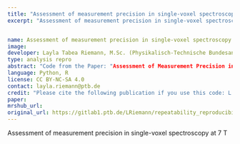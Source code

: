 ```yaml
---
title: "Assessment of measurement precision in single-voxel spectroscopy at 7 T"
excerpt: "Assessment of measurement precision in single-voxel spectroscopy at 7 T"


name: Assessment of measurement precision in single-voxel spectroscopy at 7 T
image:
developer: Layla Tabea Riemann, M.Sc. (Physikalisch-Technische Bundesanstalt, PTB)
type: analysis repro
abstract: "Code from the Paper: "Assessment of Measurement Precision in Single Voxel Spectroscopy at 7 T: Towards Minimal Detectable Changes of Metabolite Concentrations in the Human Brain In-Vivo, Magn. Reson. Med. 87:1119-1135 (2022); DOI 10.1002/mrm.29034"
language: Python, R
license: CC BY-NC-SA 4.0
contact: layla.riemann@ptb.de
credit: "Please cite the following publication if you use this code: L.T.Riemann, C.S.Aigner, S.L.R.Ellison, R.Brühl, R.Mekle, S.Schmitter, O.Speck, G.Rose, B.Ittermann, A.Fillmer; Assessment of Measurement Precision in Single Voxel Spectroscopy at 7 T: Towards Minimal Detectable Changes of Metabolite Concentrations in the Human Brain In-Vivo, Magn. Reson. Med. 87:1119-1135 (2022)"
paper:
mrshub_url:
original_url: https://gitlab1.ptb.de/LRiemann/repeatability_reproducibility
---
```


Assessment of measurement precision in single-voxel spectroscopy at 7 T
